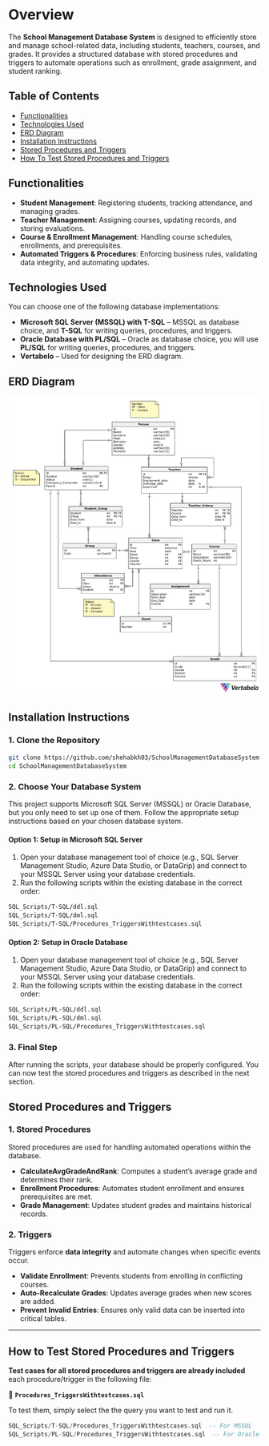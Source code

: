 # Overview
The **School Management Database System** is designed to efficiently store and manage school-related data, including students, teachers, courses, and grades. It provides a structured database with stored procedures and triggers to automate operations such as enrollment, grade assignment, and student ranking.

## Table of Contents
- [Functionalities](#functionalities)
- [Technologies Used](#technologies-used) 
- [ERD Diagram](#erd-diagram)
- [Installation Instructions](#installation-instructions)
- [Stored Procedures and Triggers](#stored-procedures-and-triggers)
- [How To Test Stored Procedures and Triggers](#how-to-test-stored-procedures-and-triggers)


## Functionalities
- **Student Management**: Registering students, tracking attendance, and managing grades.
- **Teacher Management**: Assigning courses, updating records, and storing evaluations.
- **Course & Enrollment Management**: Handling course schedules, enrollments, and prerequisites.
- **Automated Triggers & Procedures**: Enforcing business rules, validating data integrity, and 
automating updates.

## Technologies Used
You can choose one of the following database implementations:
- **Microsoft SQL Server (MSSQL) with T-SQL** – MSSQL as database choice, and **T-SQL** for writing queries, procedures, and triggers.
- **Oracle Database with PL/SQL** – Oracle as database choice, you will use **PL/SQL** for writing queries, procedures, and triggers.
- **Vertabelo** – Used for designing the ERD diagram.

## ERD Diagram
![ERD Diagram](ERD/Erd-Diagram.png)

## Installation Instructions
### 1. Clone the Repository
```sh
git clone https://github.com/shehabkh03/SchoolManagementDatabaseSystem.git
cd SchoolManagementDatabaseSystem
```
### 2. Choose Your Database System
This project supports Microsoft SQL Server (MSSQL) or Oracle Database, but you only need to set up one of them. Follow the appropriate setup instructions based on your chosen database system.

#### Option 1: Setup in Microsoft SQL Server
1. Open your database management tool of choice (e.g., SQL Server Management Studio, Azure Data Studio, or DataGrip) and connect to your MSSQL Server using your database credentials.
2. Run the following scripts within the existing database in the correct order:
```sh
SQL_Scripts/T-SQL/ddl.sql
SQL_Scripts/T-SQL/dml.sql
SQL_Scripts/T-SQL/Procedures_TriggersWithtestcases.sql
```

#### Option 2: Setup in Oracle Database
1. Open your database management tool of choice (e.g., SQL Server Management Studio, Azure Data Studio, or DataGrip) and connect to your MSSQL Server using your database credentials.
2. Run the following scripts within the existing database in the correct order:
```sh
SQL_Scripts/PL-SQL/ddl.sql
SQL_Scripts/PL-SQL/dml.sql
SQL_Scripts/PL-SQL/Procedures_TriggersWithtestcases.sql
```
### 3. Final Step
After running the scripts, your database should be properly configured. You can now test the stored procedures and triggers as described in the next section.

## Stored Procedures and Triggers  

### 1. Stored Procedures  
Stored procedures are used for handling automated operations within the database.  

- **CalculateAvgGradeAndRank**: Computes a student’s average grade and determines their rank.  
- **Enrollment Procedures**: Automates student enrollment and ensures prerequisites are met.  
- **Grade Management**: Updates student grades and maintains historical records.  

### 2. Triggers  
Triggers enforce **data integrity** and automate changes when specific events occur.  

- **Validate Enrollment**: Prevents students from enrolling in conflicting courses.  
- **Auto-Recalculate Grades**: Updates average grades when new scores are added.  
- **Prevent Invalid Entries**: Ensures only valid data can be inserted into critical tables.  

---

## How to Test Stored Procedures and Triggers  

**Test cases for all stored procedures and triggers are already included** each procedure/trigger in the following file:  

📄 **`Procedures_TriggersWithtestcases.sql`**  

To test them, simply select the the query you want to test and run it.  

```sql
SQL_Scripts/T-SQL/Procedures_TriggersWithtestcases.sql  -- For MSSQL  
SQL_Scripts/PL-SQL/Procedures_TriggersWithtestcases.sql  -- For Oracle  

